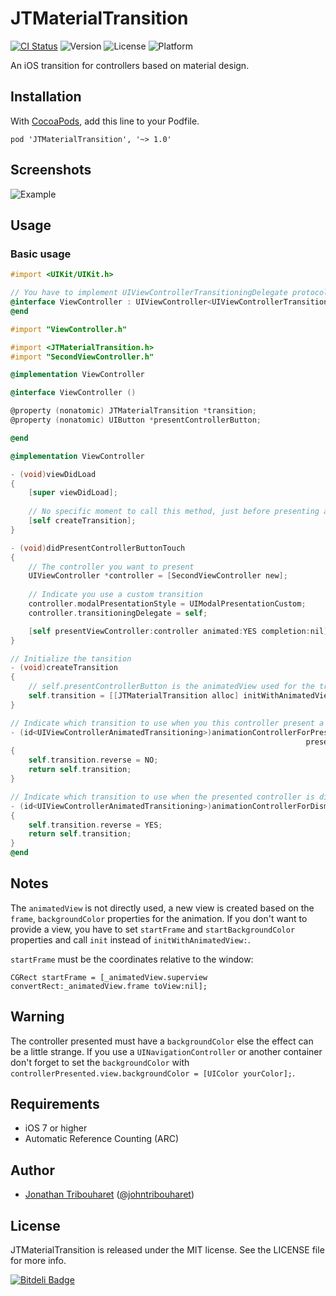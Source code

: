 # JTMaterialTransition

[![CI Status](http://img.shields.io/travis/jonathantribouharet/JTMaterialTransition.svg)](https://travis-ci.org/jonathantribouharet/JTMaterialTransition)
![Version](https://img.shields.io/cocoapods/v/JTMaterialTransition.svg)
![License](https://img.shields.io/cocoapods/l/JTMaterialTransition.svg)
![Platform](https://img.shields.io/cocoapods/p/JTMaterialTransition.svg)

An iOS transition for controllers based on material design.

## Installation

With [CocoaPods](http://cocoapods.org/), add this line to your Podfile.

    pod 'JTMaterialTransition', '~> 1.0'

## Screenshots

![Example](./Screens/example.gif "Example View")

## Usage

### Basic usage

```objective-c
#import <UIKit/UIKit.h>

// You have to implement UIViewControllerTransitioningDelegate protocol
@interface ViewController : UIViewController<UIViewControllerTransitioningDelegate>
@end

```

```objective-c
#import "ViewController.h"

#import <JTMaterialTransition.h>
#import "SecondViewController.h"

@implementation ViewController

@interface ViewController ()

@property (nonatomic) JTMaterialTransition *transition;
@property (nonatomic) UIButton *presentControllerButton;

@end

@implementation ViewController

- (void)viewDidLoad
{
    [super viewDidLoad];
    
    // No specific moment to call this method, just before presenting a controller
    [self createTransition];
}

- (void)didPresentControllerButtonTouch
{
    // The controller you want to present
    UIViewController *controller = [SecondViewController new];
    
    // Indicate you use a custom transition
    controller.modalPresentationStyle = UIModalPresentationCustom;
    controller.transitioningDelegate = self;

    [self presentViewController:controller animated:YES completion:nil];
}

// Initialize the tansition
- (void)createTransition
{
    // self.presentControllerButton is the animatedView used for the transition
    self.transition = [[JTMaterialTransition alloc] initWithAnimatedView:self.presentControllerButton];
}

// Indicate which transition to use when you this controller present a controller
- (id<UIViewControllerAnimatedTransitioning>)animationControllerForPresentedController:(UIViewController *)presented
                                                                  presentingController:(UIViewController *)presenting sourceController:(UIViewController *)source
{
    self.transition.reverse = NO;
    return self.transition;
}

// Indicate which transition to use when the presented controller is dismissed
- (id<UIViewControllerAnimatedTransitioning>)animationControllerForDismissedController:(UIViewController *)dismissed
{
    self.transition.reverse = YES;
    return self.transition;
}
@end
```

## Notes

The `animatedView` is not directly used, a new view is created based on the `frame`, `backgroundColor` properties for the animation.
If you don't want to provide a view, you have to set `startFrame` and `startBackgroundColor` properties and call `init` instead of `initWithAnimatedView:`.

`startFrame` must be the coordinates relative to the window:

    CGRect startFrame = [_animatedView.superview convertRect:_animatedView.frame toView:nil];

## Warning

The controller presented must have a `backgroundColor` else the effect can be a little strange. If you use a `UINavigationController` or another container don't forget to set the `backgroundColor` with `controllerPresented.view.backgroundColor = [UIColor yourColor];`.

## Requirements

- iOS 7 or higher
- Automatic Reference Counting (ARC)

## Author

- [Jonathan Tribouharet](https://github.com/jonathantribouharet) ([@johntribouharet](https://twitter.com/johntribouharet))

## License

JTMaterialTransition is released under the MIT license. See the LICENSE file for more info.


[![Bitdeli Badge](https://d2weczhvl823v0.cloudfront.net/jonathantribouharet/jtmaterialtransition/trend.png)](https://bitdeli.com/free "Bitdeli Badge")

